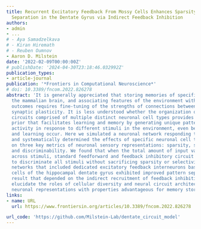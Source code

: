 ```yaml
---
title: Recurrent Excitatory Feedback From Mossy Cells Enhances Sparsity and Pattern
  Separation in the Dentate Gyrus via Indirect Feedback Inhibition
authors:
- admin
- ...
# - Aya Samadzelkava
# - Kiran Hiremath
# - Reuben Oumnov
- Aaron D. Milstein
date: '2022-02-09T00:00:00Z'
# publishDate: '2024-04-30T23:18:46.032992Z'
publication_types:
- article-journal
publication: '*Frontiers in Computational Neuroscience*'
# doi: 10.3389/fncom.2022.826278
abstract: 'It is generally appreciated that storing memories of specific events in
  the mammalian brain, and associating features of the environment with behavioral
  outcomes requires fine-tuning of the strengths of connections between neurons through
  synaptic plasticity. It is less understood whether the organization of neuronal
  circuits comprised of multiple distinct neuronal cell types provides an architectural
  prior that facilitates learning and memory by generating unique patterns of neuronal
  activity in response to different stimuli in the environment, even before plasticity
  and learning occur. Here we simulated a neuronal network responding to sensory stimuli,
  and systematically determined the effects of specific neuronal cell types and connections
  on three key metrics of neuronal sensory representations: sparsity, selectivity,
  and discriminability. We found that when the total amount of input varied considerably
  across stimuli, standard feedforward and feedback inhibitory circuit motifs failed
  to discriminate all stimuli without sacrificing sparsity or selectivity. Interestingly,
  networks that included dedicated excitatory feedback interneurons based on the mossy
  cells of the hippocampal dentate gyrus exhibited improved pattern separation, a
  result that depended on the indirect recruitment of feedback inhibition. These results
  elucidate the roles of cellular diversity and neural circuit architecture on generating
  neuronal representations with properties advantageous for memory storage and recall.'
links:
- name: URL
  url: https://www.frontiersin.org/articles/10.3389/fncom.2022.826278

url_code: 'https://github.com/Milstein-Lab/dentate_circuit_model'
---
```

